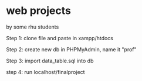 # web projects

by some rhu students

Step 1: clone file and paste in xampp/htdocs

Step 2: create new db in PHPMyAdmin, name it "prof"

Step 3: import data_table.sql into db

step 4: run localhost/finalproject

